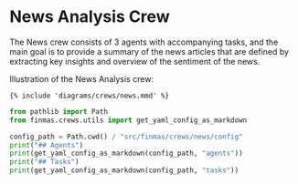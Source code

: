 # News Analysis Crew

The News crew consists of 3 agents with accompanying tasks, and the main goal is to provide
a summary of the news articles that are defined by extracting key insights and overview
of the sentiment of the news.

Illustration of the News Analysis crew:

```mermaid
{% include 'diagrams/crews/news.mmd' %}
```

```python exec="on"
from pathlib import Path
from finmas.crews.utils import get_yaml_config_as_markdown

config_path = Path.cwd() / "src/finmas/crews/news/config"
print("## Agents")
print(get_yaml_config_as_markdown(config_path, "agents"))
print("## Tasks")
print(get_yaml_config_as_markdown(config_path, "tasks"))
```
